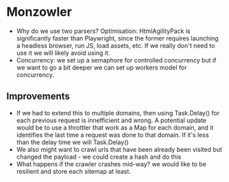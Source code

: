 # Monzowler

- Why do we use two parsers? Optimisation: HtmlAgilityPack is significantly faster than Playwright, since the former requires launching a headless browser, run JS, load assets, etc. If we really don't need to use it we will likely avoid using it. 
- Concurrency: we set up a semaphore for controlled concurrency but if we want to go a bit deeper we can set up workers model for concurrency. 

## Improvements

- If we had to extend this to multiple domains, then using Task.Delay() for each previous request is innefficient and wrong. A potential update would be to use a throttler that work as a Map for each domain, and it identifies the last time a request was done to that domain. If it's less than the delay time we will Task.Delay() 
- We also might want to crawl urls that have been already been visited but changed the payload - we could create a hash and do this
- What happens if the crawler crashes mid-way? we would like to be resilient and store each sitemap at least. 